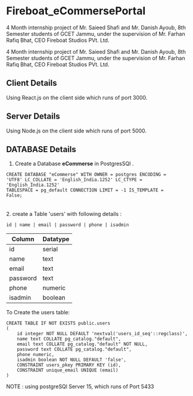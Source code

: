 # Fireboat_eCommersePortal
4 Month internship project of Mr. Saieed Shafi and Mr. Danish Ayoub,  8th Semester students of GCET Jammu, under the supervision of Mr. Farhan Rafiq Bhat, CEO Fireboat Studios PVt. Ltd. 


4 Month internship project of Mr. Saieed Shafi and Mr. Danish Ayoub,  8th Semester students of GCET Jammu, under the supervision of Mr. Farhan Rafiq Bhat, CEO Fireboat Studios PVt. Ltd. 


## Client Details
Using React.js on the client side which runs of port 3000. 



## Server Details 
Using Node.js on the client side which runs of port 5000. 



## DATABASE Details 
1. Create a Database **eCommerse** in PostgresSQl .

<code>CREATE DATABASE "eCommerse"
    WITH
    OWNER = postgres
    ENCODING = 'UTF8'
    LC_COLLATE = 'English_India.1252'
    LC_CTYPE = 'English_India.1252'
    TABLESPACE = pg_default
    CONNECTION LIMIT = -1
    IS_TEMPLATE = False;</code>
    <br><br><br>
2. create a Table 'users' with following details : 

<code>id |  name   |       email       | password |   phone    | isadmin</code>

| Column  | Datatype |
| ------------- | ------------- |
| id | serial  |
| name | text  |
| email | text  |
| password | text  |
| phone | numeric  |
| isadmin | boolean  |

<p>To Create the users table:  </p>
<code>CREATE TABLE IF NOT EXISTS public.users
(
    id integer NOT NULL DEFAULT 'nextval('users_id_seq'::regclass)',
    name text COLLATE pg_catalog."default",
    email text COLLATE pg_catalog."default" NOT NULL,
    password text COLLATE pg_catalog."default",
    phone numeric,
    isadmin boolean NOT NULL DEFAULT 'false',
    CONSTRAINT users_pkey PRIMARY KEY (id),
    CONSTRAINT unique_email UNIQUE (email)
)</code>

<p> NOTE : using postgreSQl Server 15, which runs of Port 5433 </p>

